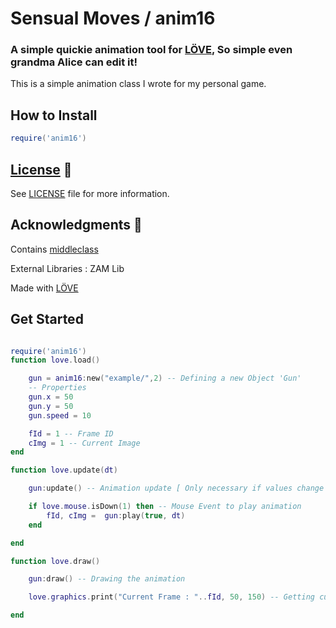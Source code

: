 # Sensual Moves / anim16

### A simple quickie animation tool for  [LÖVE](https://love2d.org/), So simple even grandma Alice can edit it!

This is a simple animation class I wrote for my personal game.

## How to Install 

```lua
require('anim16')
```



## [License](LICENSE) 🔖

See [LICENSE](LICENSE) file for more information.

## Acknowledgments 🙏

Contains [middleclass](https://github.com/kikito/middleclass)

External Libraries : ZAM Lib

Made with [LÖVE](https://love2d.org/)

## Get Started

```lua

require('anim16')
function love.load()

    gun = anim16:new("example/",2) -- Defining a new Object 'Gun' 
    -- Properties
    gun.x = 50 
    gun.y = 50
    gun.speed = 10

    fId = 1 -- Frame ID
    cImg = 1 -- Current Image
end

function love.update(dt)

    gun:update() -- Animation update [ Only necessary if values change constantly | eg :  gun:update(character.x, character.y) ]

    if love.mouse.isDown(1) then -- Mouse Event to play animation
        fId, cImg =  gun:play(true, dt)
    end

end

function love.draw()

    gun:draw() -- Drawing the animation

    love.graphics.print("Current Frame : "..fId, 50, 150) -- Getting current frame

end
```
